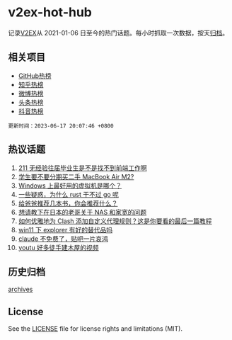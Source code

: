 # v2ex-hot-hub

 记录[V2EX](https://www.v2ex.com/)从 2021-01-06 日至今的热门话题。每小时抓取一次数据，按天[归档](archives)。
 
 ## 相关项目

- [GitHub热榜](https://github.com/it985/github-hot-hub)
- [知乎热榜](https://github.com/it985/zhihu-hot-hub)
- [微博热榜](https://github.com/it985/weibo-hot-hub)
- [头条热榜](https://github.com/it985/toutiao-hot-hub)
- [抖音热榜](https://github.com/it985/douyin-hot-hub)


 `更新时间：2023-06-17 20:07:46 +0800`

## 热议话题

1. [211 无经验往届毕业生是不是找不到前端工作啊](https://www.v2ex.com/t/949439)
1. [学生要不要分期买二手 MacBook Air M2?](https://www.v2ex.com/t/949510)
1. [Windows 上最好用的虚拟机是哪个？](https://www.v2ex.com/t/949474)
1. [一些疑惑，为什么 rust 干不过 go 呢](https://www.v2ex.com/t/949560)
1. [给爸爸推荐几本书，你会推荐什么？](https://www.v2ex.com/t/949446)
1. [想请教下在日本的老哥关于 NAS 和家宽的问题](https://www.v2ex.com/t/949445)
1. [如何优雅地为 Clash 添加自定义代理规则？这是你要看的最后一篇教程](https://www.v2ex.com/t/949462)
1. [win11 下 explorer 有好的替代品吗](https://www.v2ex.com/t/949515)
1. [claude 不免费了，贴吧一片哀鸿](https://www.v2ex.com/t/949535)
1. [youtu 好多徒手建木屋的视频](https://www.v2ex.com/t/949541)

## 历史归档

[archives](archives)

## License

See the [LICENSE](LICENSE) file for license rights and limitations (MIT).
